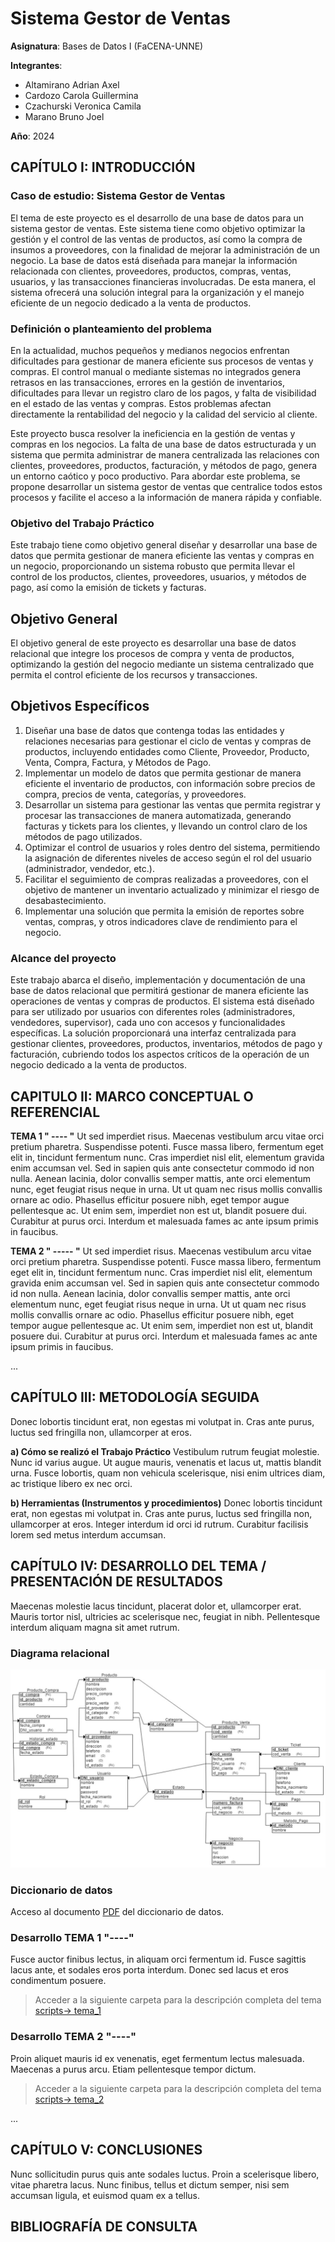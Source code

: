 
# Sistema Gestor de Ventas 

**Asignatura**: Bases de Datos I (FaCENA-UNNE)

**Integrantes**:
 - Altamirano Adrian Axel  
 - Cardozo Carola Guillermina
 - Czachurski Veronica Camila 
 - Marano Bruno Joel

**Año**: 2024

## CAPÍTULO I: INTRODUCCIÓN

### Caso de estudio: Sistema Gestor de Ventas

El tema de este proyecto es el desarrollo de una base de datos para un sistema gestor de ventas. Este sistema tiene como objetivo optimizar la gestión y el control de las ventas de productos, así como la compra de insumos a proveedores, con la finalidad de mejorar la administración de un negocio. La base de datos está diseñada para manejar la información relacionada con clientes, proveedores, productos, compras, ventas, usuarios, y las transacciones financieras involucradas. De esta manera, el sistema ofrecerá una solución integral para la organización y el manejo eficiente de un negocio dedicado a la venta de productos. 

### Definición o planteamiento del problema

En la actualidad, muchos pequeños y medianos negocios enfrentan dificultades para gestionar de manera eficiente sus procesos de ventas y compras. El control manual o mediante sistemas no integrados genera retrasos en las transacciones, errores en la gestión de inventarios, dificultades para llevar un registro claro de los pagos, y falta de visibilidad en el estado de las ventas y compras. Estos problemas afectan directamente la rentabilidad del negocio y la calidad del servicio al cliente.

Este proyecto busca resolver la ineficiencia en la gestión de ventas y compras en los negocios. La falta de una base de datos estructurada y un sistema que permita administrar de manera centralizada las relaciones con clientes, proveedores, productos, facturación, y métodos de pago, genera un entorno caótico y poco productivo. Para abordar este problema, se propone desarrollar un sistema gestor de ventas que centralice todos estos procesos y facilite el acceso a la información de manera rápida y confiable.

### Objetivo del Trabajo Práctico

Este trabajo tiene como objetivo general diseñar y desarrollar una base de datos que permita gestionar de manera eficiente las ventas y compras en un negocio, proporcionando un sistema robusto que permita llevar el control de los productos, clientes, proveedores, usuarios, y métodos de pago, así como la emisión de tickets y facturas.

## Objetivo General
El objetivo general de este proyecto es desarrollar una base de datos relacional que integre los procesos de compra y venta de productos, optimizando la gestión del negocio mediante un sistema centralizado que permita el control eficiente de los recursos y transacciones.

## Objetivos Específicos
1. Diseñar una base de datos que contenga todas las entidades y relaciones necesarias para gestionar el ciclo de ventas y compras de productos, incluyendo entidades como Cliente, Proveedor, Producto, Venta, Compra, Factura, y Métodos de Pago.
2. Implementar un modelo de datos que permita gestionar de manera eficiente el inventario de productos, con información sobre precios de compra, precios de venta, categorías, y proveedores.
3. Desarrollar un sistema para gestionar las ventas que permita registrar y procesar las transacciones de manera automatizada, generando facturas y tickets para los clientes, y llevando un control claro de los métodos de pago utilizados.
4. Optimizar el control de usuarios y roles dentro del sistema, permitiendo la asignación de diferentes niveles de acceso según el rol del usuario (administrador, vendedor, etc.).
5. Facilitar el seguimiento de compras realizadas a proveedores, con el objetivo de mantener un inventario actualizado y minimizar el riesgo de desabastecimiento.
6. Implementar una solución que permita la emisión de reportes sobre ventas, compras, y otros indicadores clave de rendimiento para el negocio.


### Alcance del proyecto

Este trabajo abarca el diseño, implementación y documentación de una base de datos relacional que permitirá gestionar de manera eficiente las operaciones de ventas y compras de productos. El sistema está diseñado para ser utilizado por usuarios con diferentes roles (administradores, vendedores, supervisor), cada uno con accesos y funcionalidades específicas. La solución proporcionará una interfaz centralizada para gestionar clientes, proveedores, productos, inventarios, métodos de pago y facturación, cubriendo todos los aspectos críticos de la operación de un negocio dedicado a la venta de productos.


## CAPITULO II: MARCO CONCEPTUAL O REFERENCIAL

**TEMA 1 " ---- "** 
Ut sed imperdiet risus. Maecenas vestibulum arcu vitae orci pretium pharetra. Suspendisse potenti. Fusce massa libero, fermentum eget elit in, tincidunt fermentum nunc. Cras imperdiet nisl elit, elementum gravida enim accumsan vel. Sed in sapien quis ante consectetur commodo id non nulla. Aenean lacinia, dolor convallis semper mattis, ante orci elementum nunc, eget feugiat risus neque in urna. Ut ut quam nec risus mollis convallis ornare ac odio. Phasellus efficitur posuere nibh, eget tempor augue pellentesque ac. Ut enim sem, imperdiet non est ut, blandit posuere dui. Curabitur at purus orci. Interdum et malesuada fames ac ante ipsum primis in faucibus.


**TEMA 2 " ----- "** 
Ut sed imperdiet risus. Maecenas vestibulum arcu vitae orci pretium pharetra. Suspendisse potenti. Fusce massa libero, fermentum eget elit in, tincidunt fermentum nunc. Cras imperdiet nisl elit, elementum gravida enim accumsan vel. Sed in sapien quis ante consectetur commodo id non nulla. Aenean lacinia, dolor convallis semper mattis, ante orci elementum nunc, eget feugiat risus neque in urna. Ut ut quam nec risus mollis convallis ornare ac odio. Phasellus efficitur posuere nibh, eget tempor augue pellentesque ac. Ut enim sem, imperdiet non est ut, blandit posuere dui. Curabitur at purus orci. Interdum et malesuada fames ac ante ipsum primis in faucibus.

...

## CAPÍTULO III: METODOLOGÍA SEGUIDA 

Donec lobortis tincidunt erat, non egestas mi volutpat in. Cras ante purus, luctus sed fringilla non, ullamcorper at eros.

 **a) Cómo se realizó el Trabajo Práctico**
Vestibulum rutrum feugiat molestie. Nunc id varius augue. Ut augue mauris, venenatis et lacus ut, mattis blandit urna. Fusce lobortis, quam non vehicula scelerisque, nisi enim ultrices diam, ac tristique libero ex nec orci.

 **b) Herramientas (Instrumentos y procedimientos)**
Donec lobortis tincidunt erat, non egestas mi volutpat in. Cras ante purus, luctus sed fringilla non, ullamcorper at eros. Integer interdum id orci id rutrum. Curabitur facilisis lorem sed metus interdum accumsan. 


## CAPÍTULO IV: DESARROLLO DEL TEMA / PRESENTACIÓN DE RESULTADOS 

Maecenas molestie lacus tincidunt, placerat dolor et, ullamcorper erat. Mauris tortor nisl, ultricies ac scelerisque nec, feugiat in nibh. Pellentesque interdum aliquam magna sit amet rutrum. 



### Diagrama relacional
![diagrama_relacional](https://github.com/carolacodes/basesdatos_proyecto_estudio/blob/main/doc/Esquema_Relacion.jpeg)

### Diccionario de datos

Acceso al documento [PDF](doc/Diccionarios_Datos.pdf) del diccionario de datos.


### Desarrollo TEMA 1 "----"

Fusce auctor finibus lectus, in aliquam orci fermentum id. Fusce sagittis lacus ante, et sodales eros porta interdum. Donec sed lacus et eros condimentum posuere. 

> Acceder a la siguiente carpeta para la descripción completa del tema [scripts-> tema_1]()

### Desarrollo TEMA 2 "----"

Proin aliquet mauris id ex venenatis, eget fermentum lectus malesuada. Maecenas a purus arcu. Etiam pellentesque tempor dictum. 

> Acceder a la siguiente carpeta para la descripción completa del tema [scripts-> tema_2]()

... 


## CAPÍTULO V: CONCLUSIONES

Nunc sollicitudin purus quis ante sodales luctus. Proin a scelerisque libero, vitae pharetra lacus. Nunc finibus, tellus et dictum semper, nisi sem accumsan ligula, et euismod quam ex a tellus. 



## BIBLIOGRAFÍA DE CONSULTA



